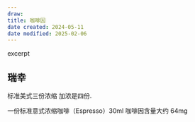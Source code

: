 ```yaml
---
draw:
title: 咖啡因
date created: 2024-05-11
date modified: 2025-02-06
---
```


excerpt

<!-- more -->

## 瑞幸

标准美式三份浓缩 加浓是四份.

一份标准意式浓缩咖啡（Espresso）30ml 咖啡因含量大约 64mg
